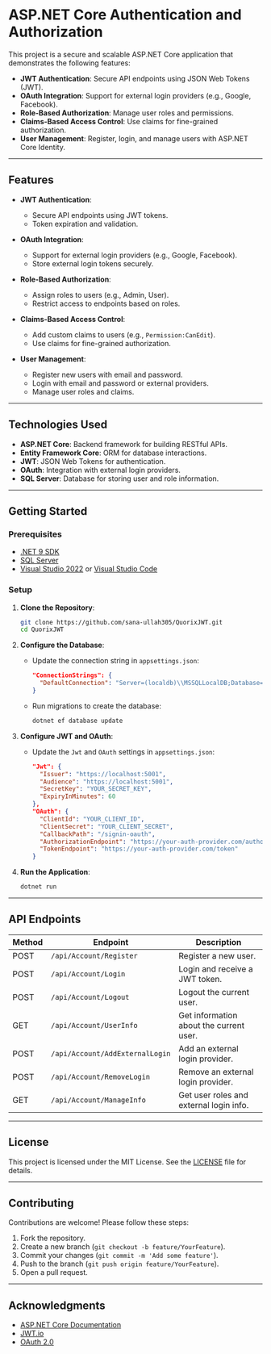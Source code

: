# ASP.NET Core Authentication and Authorization

This project is a secure and scalable ASP.NET Core application that demonstrates the following features:

- **JWT Authentication**: Secure API endpoints using JSON Web Tokens (JWT).
- **OAuth Integration**: Support for external login providers (e.g., Google, Facebook).
- **Role-Based Authorization**: Manage user roles and permissions.
- **Claims-Based Access Control**: Use claims for fine-grained authorization.
- **User Management**: Register, login, and manage users with ASP.NET Core Identity.

---

## **Features**

- **JWT Authentication**:
  - Secure API endpoints using JWT tokens.
  - Token expiration and validation.

- **OAuth Integration**:
  - Support for external login providers (e.g., Google, Facebook).
  - Store external login tokens securely.

- **Role-Based Authorization**:
  - Assign roles to users (e.g., Admin, User).
  - Restrict access to endpoints based on roles.

- **Claims-Based Access Control**:
  - Add custom claims to users (e.g., `Permission:CanEdit`).
  - Use claims for fine-grained authorization.

- **User Management**:
  - Register new users with email and password.
  - Login with email and password or external providers.
  - Manage user roles and claims.

---

## **Technologies Used**

- **ASP.NET Core**: Backend framework for building RESTful APIs.
- **Entity Framework Core**: ORM for database interactions.
- **JWT**: JSON Web Tokens for authentication.
- **OAuth**: Integration with external login providers.
- **SQL Server**: Database for storing user and role information.

---

## **Getting Started**

### **Prerequisites**

- [.NET 9 SDK](https://dotnet.microsoft.com/download/dotnet/9.0)
- [SQL Server](https://www.microsoft.com/en-us/sql-server/sql-server-downloads)
- [Visual Studio 2022](https://visualstudio.microsoft.com/vs/) or [Visual Studio Code](https://code.visualstudio.com/)

### **Setup**

1. **Clone the Repository**:
   ```bash
   git clone https://github.com/sana-ullah305/QuorixJWT.git
   cd QuorixJWT
   ```

2. **Configure the Database**:
   - Update the connection string in `appsettings.json`:
     ```json
     "ConnectionStrings": {
       "DefaultConnection": "Server=(localdb)\\MSSQLLocalDB;Database=QuorixJWT;Trusted_Connection=True;TrustServerCertificate=True;"
     }
     ```
   - Run migrations to create the database:
     ```bash
     dotnet ef database update
     ```

3. **Configure JWT and OAuth**:
   - Update the `Jwt` and `OAuth` settings in `appsettings.json`:
     ```json
     "Jwt": {
       "Issuer": "https://localhost:5001",
       "Audience": "https://localhost:5001",
       "SecretKey": "YOUR_SECRET_KEY",
       "ExpiryInMinutes": 60
     },
     "OAuth": {
       "ClientId": "YOUR_CLIENT_ID",
       "ClientSecret": "YOUR_CLIENT_SECRET",
       "CallbackPath": "/signin-oauth",
       "AuthorizationEndpoint": "https://your-auth-provider.com/authorize",
       "TokenEndpoint": "https://your-auth-provider.com/token"
     }
     ```

4. **Run the Application**:
   ```bash
   dotnet run
   ```

---

## **API Endpoints**

| Method | Endpoint                  | Description                              |
|--------|---------------------------|------------------------------------------|
| POST   | `/api/Account/Register`   | Register a new user.                     |
| POST   | `/api/Account/Login`      | Login and receive a JWT token.           |
| POST   | `/api/Account/Logout`     | Logout the current user.                 |
| GET    | `/api/Account/UserInfo`   | Get information about the current user.  |
| POST   | `/api/Account/AddExternalLogin` | Add an external login provider.     |
| POST   | `/api/Account/RemoveLogin`| Remove an external login provider.       |
| GET    | `/api/Account/ManageInfo` | Get user roles and external login info.  |

---

## **License**

This project is licensed under the MIT License. See the [LICENSE](LICENSE) file for details.

---

## **Contributing**

Contributions are welcome! Please follow these steps:

1. Fork the repository.
2. Create a new branch (`git checkout -b feature/YourFeature`).
3. Commit your changes (`git commit -m 'Add some feature'`).
4. Push to the branch (`git push origin feature/YourFeature`).
5. Open a pull request.

---

## **Acknowledgments**

- [ASP.NET Core Documentation](https://learn.microsoft.com/en-us/aspnet/core/)
- [JWT.io](https://jwt.io/)
- [OAuth 2.0](https://oauth.net/2/)
```